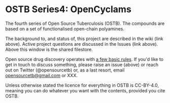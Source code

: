 # OSTB Series4: OpenCyclams
The fourth series of Open Source Tuberculosis (OSTB). The compounds are based on a set of functionalised open-chain polyamines.

The background to, and status of, this project are described in the wiki (link above). Active project questions are discussed in the Issues (link above). Above this window is the shared filestore.

Open source drug discovery operates with [a few basic rules](https://chemistry-europe.onlinelibrary.wiley.com/doi/full/10.1002/cmdc.201900565). If you'd like to get in touch to discuss something, please raise an issue (above) or reach out on Twitter (@opensourcetb) or, as a last resort, email opensourcetb@gmail.com or XXX.

Unless otherwise stated the licence for everything in OSTB is CC-BY-4.0, meaning you can do whatever you want with the contents, provided you cite OSTB.

